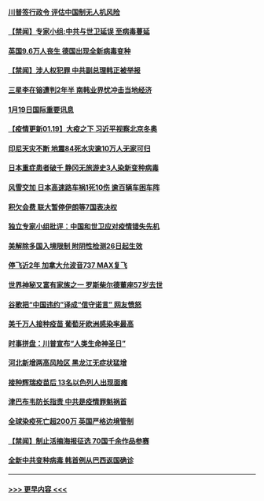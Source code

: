 #### [川普签行政令 评估中国制无人机风险](../pages/prog202/a103035597.md?t=01200551) 
#### [【禁闻】专家小组:中共与世卫延误 至病毒蔓延](../pages/prog202/a103035562.md?t=01200551) 
#### [英国9.6万人丧生 德国出现全新病毒变种](../pages/prog202/a103035548.md?t=01200551) 
#### [【禁闻】涉人权犯罪 中共副总理韩正被举报](../pages/prog202/a103035489.md?t=01200551) 
#### [三星李在镕遭判2年半 南韩业界忧冲击当地经济](../pages/prog202/a103035481.md?t=01200551) 
#### [1月19日国际重要讯息](../pages/prog202/a103035312.md?t=01200551) 
#### [【疫情更新01.19】大疫之下 习近平视察北京冬奥](../pages/prog202/a103034335.md?t=01200551) 
#### [印尼天灾不断 地震84死水灾逾10万人无家可归](../pages/prog202/a103035267.md?t=01200551) 
#### [日本重症患者破千 静冈无旅游史3人染新变种病毒](../pages/prog202/a103035259.md?t=01200551) 
#### [风雪交加 日本高速路车祸1死10伤 逾百辆车困车阵](../pages/prog202/a103035250.md?t=01200551) 
#### [积欠会费 联大暂停伊朗等7国表决权](../pages/prog202/a103035141.md?t=01200551) 
#### [独立专家小组批评：中国和世卫应对疫情错失先机](../pages/prog202/a103035131.md?t=01200551) 
#### [美解除多国入境限制 附阴性检测26日起生效](../pages/prog202/a103035114.md?t=01200551) 
#### [停飞近2年 加拿大允波音737 MAX复飞](../pages/prog202/a103035089.md?t=01200551) 
#### [世界神秘又富有家族之一 罗斯柴尔德董座57岁去世](../pages/prog202/a103034920.md?t=01200551) 
#### [谷歌把“中国违约”译成“信守诺言” 网友愤怒](../pages/prog202/a103034962.md?t=01200551) 
#### [美千万人接种疫苗 葡萄牙欧洲感染率最高](../pages/prog202/a103034976.md?t=01200551) 
#### [时事拼盘：川普宣布“人类生命神圣日”](../pages/prog202/a103034943.md?t=01200551) 
#### [河北新增两高风险区 黑龙江无症状猛增](../pages/prog202/a103034807.md?t=01200551) 
#### [接种辉瑞疫苗后 13名以色列人出现面瘫](../pages/prog202/a103034889.md?t=01200551) 
#### [津巴布韦防长指责 中共是疫情罪魁祸首](../pages/prog202/a103034852.md?t=01200551) 
#### [全球染疫死亡超200万 英国严格边境管制](../pages/prog202/a103034781.md?t=01200551) 
#### [【禁闻】制止活摘海报征选 70国千余作品参赛](../pages/prog202/a103034743.md?t=01200551) 
#### [全新中共变种病毒 韩首例从巴西返国确诊](../pages/prog202/a103034588.md?t=01200551) 

----
#### [ >>> 更早内容 <<< ](../indexes/prog202-earlier.md)

